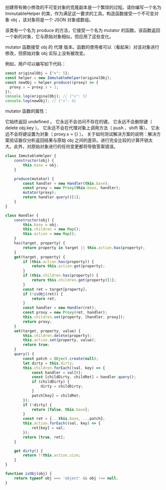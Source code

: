 创建带有微小修改的不可变对象的克隆副本是一个繁琐的过程。请你编写一个名为 ImmutableHelper 的类，作为满足这一要求的工具。构造函数接受一个不可变对象 obj ，该对象将是一个 JSON 对象或数组。

该类有一个名为 produce 的方法，它接受一个名为 mutator 的函数。该函数返回一个新的对象，它与原始对象相似，但应用了这些变化。

mutator 函数接受 obj 的 代理 版本。函数的使用者可以（看起来）对该对象进行修改，但原始对象 obj 实际上没有被改变。

例如，用户可以编写如下代码：
```javascript
const originalObj = {"x": 5};
const helper = new ImmutableHelper(originalObj);
const newObj = helper.produce((proxy) => {
  proxy.x = proxy.x + 1;
});
console.log(originalObj); // {"x": 5}
console.log(newObj); // {"x": 6}
```
mutator 函数的属性：

它始终返回 undefined 。
它永远不会访问不存在的键。
它永远不会删除键（ delete obj.key ）。
它永远不会在代理对象上调用方法（ push 、shift 等）。
它永远不会将键设置为对象（ proxy.x = {} ）。
关于如何测试解决方案的说明：解决方案验证器仅分析返回结果与原始 obj 之间的差异。进行完全比较的计算开销太大。此外，对原始对象进行的任何变更都将导致答案错误。

```javascript
class ImmutableHelper {
    constructor(obj) {
        this.base = obj;
    }

    produce(mutator) {
        const handler = new Handler(this.base);
        const proxy = new Proxy(this.base, handler);
        mutator(proxy);
        return handler.query()[1];
    }
}

class Handler {
    constructor(obj) {
        this.base = obj;
        this.children = new Map();
        this.action = new Map();
    }
    has(target, property) {
        return property in target || this.action.has(property);
    }
    get(target, property) {
        if (this.action.has(property)) {
            return this.action.get(property);
        }
        if (this.children.has(property)) {
            return this.children.get(property)[1];
        }
        const ret = target[property];
        if (!isObj(ret)) {
            return ret;
        }
        const handler = new Handler(ret);
        const proxy = new Proxy(ret, handler);
        this.children.set(property, [handler, proxy]);
        return proxy;
    }
    set(target, property, value) {
        this.children.delete(property);
        this.action.set(property, value);
        return true;
    }
    query() {
        const patch = Object.create(null);
        let dirty = this.dirty;
        this.children.forEach((val, key) => {
            const handler = val[0];
            const [childDirty, childRet] = handler.query();
            if (childDirty) {
                dirty = childDirty;
            }
            patch[key] = childRet;
        });
        if (!dirty) {
            return [false, this.base];
        }
        const ret = {...this.base, ...patch};
        this.action.forEach((val, key) => {
            ret[key] = val;
        });
        return [true, ret];
    }

    get dirty() {
        return !!this.action.size;
    }
}

function isObj(obj) {
    return typeof obj === 'object' && obj !== null;
}
```